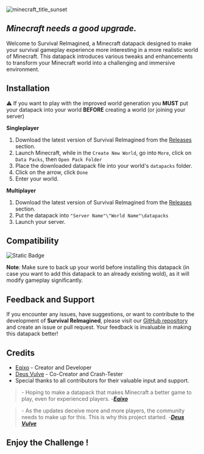 ![minecraft_title_sunset](https://github.com/Eqixo/Survival-ReImagined/assets/93474951/4d533fed-56ec-4c3b-8556-4c6582262e3b)

## _Minecraft needs a good upgrade._

Welcome to Survival ReImagined, a Minecraft datapack designed to make your survival gameplay experience more interesting in a more realistic world of Minecraft. This datapack introduces various tweaks and enhancements to transform your Minecraft world into a challenging and immersive environment.

## Installation

⚠️ If you want to play with the improved world generation you **MUST** put your datapack into your world **BEFORE** creating a world (or joining your server)

**Singleplayer**

1. Download the latest version of Survival ReImagined from the [Releases](https://github.com/Eqixo/Survival-ReImagined/releases) section.
2. Launch Minecraft, while in the `Create New World`, go into `More`, click on `Data Packs`, then `Open Pack Folder`
3. Place the downloaded datapack file into your world's `datapacks` folder.
4. Click on the arrow, click `Done`
5. Enter your world.

**Multiplayer**

1. Download the latest version of Survival ReImagined from the [Releases](https://github.com/Eqixo/Survival-ReImagined/releases) section.
2. Put the datapack into `"Server Name"\"World Name"\datapacks`
3. Launch your server.

## Compatibility

![Static Badge](https://img.shields.io/badge/Minecraft%3AJava%20Edition-1.20.1-5555FF?style=flat-square&labelColor=444&color=5555ff)

**Note**: Make sure to back up your world before installing this datapack (in case you want to add this datapack to an already existing wold), as it will modify gameplay significantly.

## Feedback and Support

If you encounter any issues, have suggestions, or want to contribute to the development of **Survival ReImagined**, please visit our [GitHub repository](https://github.com/Eqixo/Survival-ReImagined) and create an issue or pull request. Your feedback is invaluable in making this datapack better!

## Credits

- [Eqixo](https://github.com/Eqixo) - Creator and Developer
- [Deus Vulve](https://github.com/DeusVulve) - Co-Creator and Crash-Tester
- Special thanks to all contributors for their valuable input and support.

> \- Hoping to make a datapack that makes Minecraft a better game to play, even for experienced players. -***[Eqixo](https://github.com/Eqixo)***

> \- As the updates deceive more and more players, the community needs to make up for this. This is why this project started. -***[Deus Vulve](https://github.com/DeusVulve)***

## Enjoy the Challenge !
